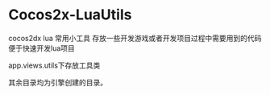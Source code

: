 # Cocos2x-LuaUtils
cocos2dx lua 常用小工具
存放一些开发游戏或者开发项目过程中需要用到的代码
便于快速开发lua项目

app.views.utils下存放工具类

其余目录均为引擎创建的目录。
